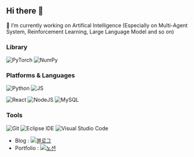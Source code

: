 ## Hi there 👋

🔭 I’m currently working on Artifical Intelligence (Especially on Multi-Agent System, Reinforcement Learning, Large Language Model and so on) 


### Library
![PyTorch](https://img.shields.io/badge/PyTorch-EE4C2C?style=flat-square&logo=PyTorch&logoColor=white)
![NumPy](https://img.shields.io/badge/NumPy-013243?style=flat-square&logo=numpy&logoColor=white)
<br/>
  
### Platforms & Languages
![Python](https://img.shields.io/badge/Python-3776AB?style=flat-square&logo=Python&logoColor=white)
![JS](https://img.shields.io/badge/JavaScript-F7DF1E?style=flat-square&logo=javascript&logoColor=white)



![React](https://img.shields.io/badge/React-61DAFB?style=flat-square&logo=react&logoColor=white)
![NodeJS](https://img.shields.io/badge/Node.js-339933?style=flat-square&logo=nodedotjs&logoColor=white)
![MySQL](https://img.shields.io/badge/MySQL-4479A1.svg?&style=flat-square&logo=MySQL&logoColor=white)



### Tools
![Git](https://img.shields.io/badge/Git-F05032.svg?&style=flat-square&logo=Git&logoColor=white)
![Eclipse IDE](https://img.shields.io/badge/Eclipse%20IDE-2C2255.svg?&style=flat-square&logo=Eclipse%20IDE&logoColor=white)
![Visual Studio Code](https://img.shields.io/badge/Visual%20Studio%20Code-007ACC.svg?&style=flat-square&logo=Visual%20Studio%20Code&logoColor=white)



- Blog : [![블로그](https://img.shields.io/badge/Velog-000000?style=flat-square&logo=velog&logoColor=white)](https://velog.io/@qlwkej285-/posts)
- Portfolio : [![노션](https://img.shields.io/badge/Notion-000000?style=flat-square&logo=notion&logoColor=white)](https://sites.google.com/view/jykwon)
